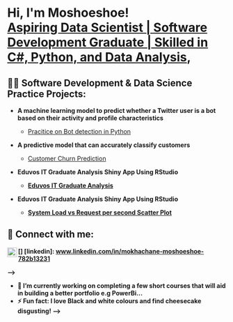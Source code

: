 <h1>Hi, I'm Moshoeshoe! <br/><a href="www.linkedin.com/in/mokhachane-moshoeshoe-782b13231">Aspiring Data Scientist | Software Development Graduate | Skilled in C#, Python, and Data Analysis</a>, <a  <a </a></h1>

<h2>👨‍💻 Software Development & Data Science Practice Projects:</h2>

- <b> A machine learning model to predict whether a Twitter user is a bot based on their activity and profile characteristics</b>
  - [Pracitice on Bot detection in Python](https://github.com/M-Moshoeshoe/Bot-Detection)

- <b>A predictive model that can accurately classify customers</b>
  - [Customer Churn Prediction](https://github.com/M-Moshoeshoe/Customer-Churn-Prediction-.git) <b>

- <b>Eduvos IT Graduate Analysis Shiny App Using RStudio</b>
  - [Eduvos IT Graduate Analysis](https://github.com/M-Moshoeshoe/EduvosDashboard) <b>

- <b>Eduvos IT Graduate Analysis Shiny App Using RStudio</b>
  - [System Load vs Request per second Scatter Plot](https://github.com/M-Moshoeshoe/System-Load-vs-Requests-per-Second-Scatter-Plot.git) <b>

<h2> 🤳 Connect with me:</h2>

[<img align="left" alt="MMoshoeshoe | LinkedIn" width="22px" src="https://cdn.jsdelivr.net/npm/simple-icons@v3/icons/linkedin.svg" />]
[linkedin]: www.linkedin.com/in/mokhachane-moshoeshoe-782b13231

-->
- 🔭 I’m currently working on completing a few short courses that will aid in building a         better portfolio e.g PowerBi...
- ⚡ Fun fact: I love Black and white colours and find cheesecake disgusting!
-->
